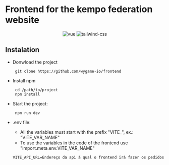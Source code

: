 # Frontend for the kempo federation website

<p align="center">
  <img src="https://shields.io/badge/vue-^3.0.5-4FC08D?logo=vuedotjs&style=for-the-badge&logoColor=white" alt="vue">
  <img src="https://shields.io/badge/tailwind%20css-^3.3.2-06B6D4?logo=Tailwind%20CSS&style=for-the-badge&logoColor=white" alt="tailwind-css">
</p>

## Instalation

-   Donwload the project
    ```commandline
     git clone https://github.com/wygame-io/frontend
    ```
-   Install npm
    ```commandline
     cd /path/to/project
     npm install
    ```
-   Start the project:

    ```commandline
     npm run dev
    ```

-   .env file:
    -   All the variables must start with the prefix "VITE\_", ex.: "VITE_VAR_NAME"
    -   To use the variables in the code of the frontend use "import.meta.env.VITE_VAR_NAME"
    ```commandline
    VITE_API_URL=Endereço da api à qual o frontend irá fazer os pedidos
    ```
